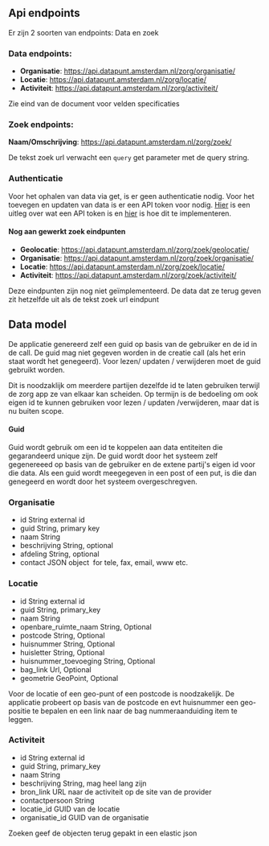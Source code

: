 ## Api endpoints

Er zijn 2 soorten van endpoints: Data en zoek

### Data endpoints:

- **Organisatie**: https://api.datapunt.amsterdam.nl/zorg/organisatie/
- **Locatie**: https://api.datapunt.amsterdam.nl/zorg/locatie/
- **Activiteit**: https://api.datapunt.amsterdam.nl/zorg/activiteit/

Zie eind van de document voor velden specificaties

### Zoek endpoints:

**Naam/Omschrijving**: https://api.datapunt.amsterdam.nl/zorg/zoek/

De tekst zoek url verwacht een `query` get parameter met de query string.


### Authenticatie

Voor het ophalen van data via get, is er geen authenticatie nodig. Voor het toevegen en updaten van data is er een API token voor nodig.
[Hier](https://scotch.io/tutorials/the-ins-and-outs-of-token-based-authentication) is een uitleg over wat een API token is en [hier](http://www.django-rest-framework.org/api-guide/authentication/#tokenauthentication) is hoe dit te implementeren.


#### Nog aan gewerkt zoek eindpunten
- **Geolocatie**: https://api.datapunt.amsterdam.nl/zorg/zoek/geolocatie/
- **Organisatie**: https://api.datapunt.amsterdam.nl/zorg/zoek/organisatie/
- **Locatie**: https://api.datapunt.amsterdam.nl/zorg/zoek/locatie/
- **Activiteit**: https://api.datapunt.amsterdam.nl/zorg/zoek/activiteit/

Deze eindpunten zijn nog niet geïmplementeerd. De data dat ze terug geven zit hetzelfde uit als de tekst zoek url eindpunt

## Data model

De applicatie genereerd zelf een guid op basis van de gebruiker en de id in de call. De guid mag niet gegeven worden in de creatie call (als het erin staat wordt het genegeerd). Voor lezen/ updaten / verwijderen moet de guid gebruikt worden.

Dit is noodzaklijk om meerdere partijen dezelfde id te laten gebruiken terwijl de zorg app ze van elkaar kan scheiden. Op termijn is de bedoeling om ook eigen id te kunnen gebruiken voor lezen / updaten /verwijderen, maar dat is nu buiten scope.

#### Guid
Guid wordt gebruik om een id te koppelen aan data entiteiten die gegarandeerd unique zijn. De guid wordt door het systeem zelf gegenereeed op basis van de gebruiker en de extene partij's eigen id voor die data. Als een guid wordt meegegeven in een post of een put, is die dan genegeerd en wordt door het systeem overgeschregven.

### Organisatie

- id String external id
- guid String, primary key
- naam String
- beschrijving String, optional
- afdeling String, optional
- contact JSON object  for tele, fax, email, www etc.

### Locatie

- id String external id
- guid String, primary_key
- naam String
- openbare_ruimte_naam String, Optional
- postcode String, Optional
- huisnummer String, Optional
- huisletter String, Optional
- huisnummer_toevoeging String, Optional
- bag_link Url, Optional
- geometrie GeoPoint, Optional

Voor de locatie of een geo-punt of een postcode is noodzakelijk. De applicatie probeert op basis van de postcode en evt huisnummer een geo-positie te bepalen en een link naar de bag nummeraanduiding item te leggen.

### Activiteit

- id String external id
- guid String, primary_key
- naam String
- beschrijving String, mag heel lang zijn
- bron_link URL naar de activiteit op de site van de provider
- contactpersoon String
- locatie_id GUID van de locatie
- organisatie_id GUID van de organisatie

Zoeken geef de objecten terug gepakt in een elastic json
